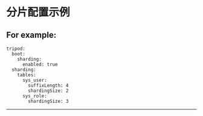 # 分片配置示例

For example:
------------------------------------------------------------------------------------------------------------------
    tripod:
      boot:
        sharding:
          enabled: true
      sharding:
        tables:
          sys_user:
            suffixLength: 4
            shardingSize: 2
          sys_role:
            shardingSize: 3
------------------------------------------------------------------------------------------------------------------
